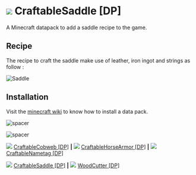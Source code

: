 # ![](https://media.forgecdn.net/avatars/thumbnails/399/550/32/32/637603398135312356.png) CraftableSaddle [DP]

A Minecraft datapack to add a saddle recipe to the game.


## Recipe
The recipe to craft the saddle make use of leather, iron ingot and strings as follow : 

![Saddle](https://raw.github.com/HexoPacks/CraftableSaddle/1.18/img/saddle.png)


## Installation
Visit the [minecraft wiki](https://minecraft.fandom.com/wiki/Tutorials/Installing_a_data_pack) to know how to install a data pack.

![spacer](https://i.imgur.com/KoBhSn7.png)

![spacer](https://i.imgur.com/Padjm1B.png)

![](https://media.forgecdn.net/avatars/thumbnails/399/559/32/32/637603412658574697.png) [CraftableCobweb [DP]](https://www.curseforge.com/minecraft/customization/craftablecobweb-dp)
 **|** 
![](https://media.forgecdn.net/avatars/thumbnails/399/555/32/32/637603405175157871.png) [CraftableHorseArmor [DP]](https://www.curseforge.com/minecraft/customization/craftablehorsearmor-dp)
 **|** 
![](https://media.forgecdn.net/avatars/thumbnails/399/552/32/32/637603402493307164.png) [CraftableNametag [DP]](https://www.curseforge.com/minecraft/customization/craftablenametag-dp/files)

![](https://media.forgecdn.net/avatars/thumbnails/399/550/32/32/637603398135312356.png) [CraftableSaddle [DP]](https://www.curseforge.com/minecraft/customization/craftablesaddle-dp/files)
 **|** 
![](https://media.forgecdn.net/avatars/thumbnails/399/561/32/32/637603414600051176.png) [WoodCutter [DP]](https://www.curseforge.com/minecraft/customization/woodcutter-dp)